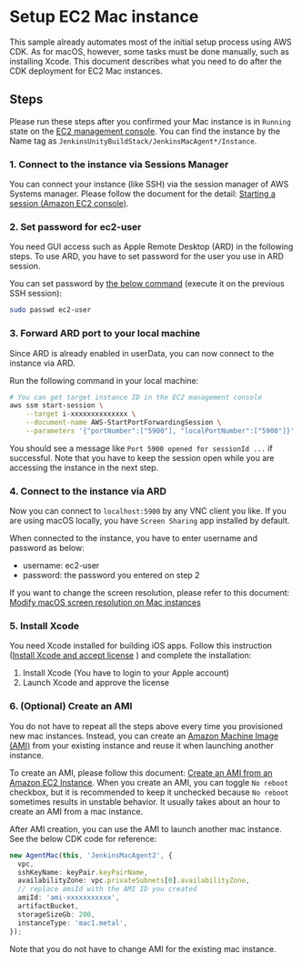 # Setup EC2 Mac instance
This sample already automates most of the initial setup process using AWS CDK.
As for macOS, however, some tasks must be done manually, such as installing Xcode.
This document describes what you need to do after the CDK deployment for EC2 Mac instances.

## Steps
Please run these steps after you confirmed your Mac instance is in `Running` state on the [EC2 management console](https://console.aws.amazon.com/ec2/home). You can find the instance by the Name tag as `JenkinsUnityBuildStack/JenkinsMacAgent*/Instance`.

### 1. Connect to the instance via Sessions Manager
You can connect your instance (like SSH) via the session manager of AWS Systems manager. Please follow the document for the detail: [Starting a session (Amazon EC2 console)](https://docs.aws.amazon.com/systems-manager/latest/userguide/session-manager-working-with-sessions-start.html#start-ec2-console). 

### 2. Set password for ec2-user
You need GUI access such as Apple Remote Desktop (ARD) in the following steps. To use ARD, you have to set password for the user you use in ARD session.

You can set password by [the below command](https://docs.aws.amazon.com/AWSEC2/latest/UserGuide/ec2-mac-instances.html#connect-to-mac-instance) (execute it on the previous SSH session):

```sh
sudo passwd ec2-user
```

### 3. Forward ARD port to your local machine
Since ARD is already enabled in userData, you can now connect to the instance via ARD.

Run the following command in your local machine:

```sh
# You can get target instance ID in the EC2 management console
aws ssm start-session \
    --target i-xxxxxxxxxxxxxx \
    --document-name AWS-StartPortForwardingSession \
    --parameters '{"portNumber":["5900"], "localPortNumber":["5900"]}'
```

You should see a message like `Port 5900 opened for sessionId ...` if successful.
Note that you have to keep the session open while you are accessing the instance in the next step.

### 4. Connect to the instance via ARD
Now you can connect to `localhost:5900` by any VNC client you like. If you are using macOS locally, you have `Screen Sharing` app installed by default.

When connected to the instance, you have to enter username and password as below:

* username: ec2-user
* password: the password you entered on step 2

If you want to change the screen resolution, please refer to this document: [Modify macOS screen resolution on Mac instances](https://docs.aws.amazon.com/AWSEC2/latest/UserGuide/ec2-mac-instances.html#mac-screen-resolution)

### 5. Install Xcode
You need Xcode installed for building iOS apps. Follow this instruction ([Install Xcode and accept license](https://catalog.us-east-1.prod.workshops.aws/workshops/43e96ac6-6d4f-4d99-af97-3ac2a5987391/en-US/020-build-farms/060-labs-unity-mac/015-environment-and-ec2-mac/040-ec2-mac-setup/040-install-xcode-and-accept-license)
) and complete the installation:

1. Install Xcode (You have to login to your Apple account)
2. Launch Xcode and approve the license

### 6. (Optional) Create an AMI
You do not have to repeat all the steps above every time you provisioned new mac instances.
Instead, you can create an [Amazon Machine Image (AMI)](https://docs.aws.amazon.com/AWSEC2/latest/UserGuide/AMIs.html) from your existing instance and reuse it when launching another instance.

To create an AMI, please follow this document: [Create an AMI from an Amazon EC2 Instance](https://docs.aws.amazon.com/toolkit-for-visual-studio/latest/user-guide/tkv-create-ami-from-instance.html). When you create an AMI, you can toggle `No reboot` checkbox, but it is recommended to keep it unchecked because `No reboot` sometimes results in unstable behavior. It usually takes about an hour to create an AMI from a mac instance.

After AMI creation, you can use the AMI to launch another mac instance. See the below CDK code for reference:

```ts
new AgentMac(this, 'JenkinsMacAgent2', {
  vpc,
  sshKeyName: keyPair.keyPairName,
  availabilityZone: vpc.privateSubnets[0].availabilityZone,
  // replace amiId with the AMI ID you created
  amiId: 'ami-xxxxxxxxxxx',
  artifactBucket,
  storageSizeGb: 200,
  instanceType: 'mac1.metal',
});
```

Note that you do not have to change AMI for the existing mac instance.

